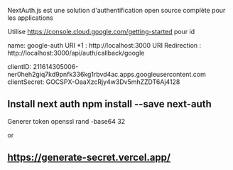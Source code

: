NextAuth.js est une solution d'authentification open source complète pour les applications

Utilise https://console.cloud.google.com/getting-started pour id

name: google-auth
URI *1 : http://localhost:3000
URI Redirection : http://localhost:3000/api/auth/callback/google

clientID: 211614305006-ner0heh2giq7kd9pnfk336kg1rbvd4ac.apps.googleusercontent.com
clientSecret: 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


Install next auth
npm install --save next-auth
----------------------------

Generer token
openssl rand -base64 32

or 

https://generate-secret.vercel.app/
-----------------------------